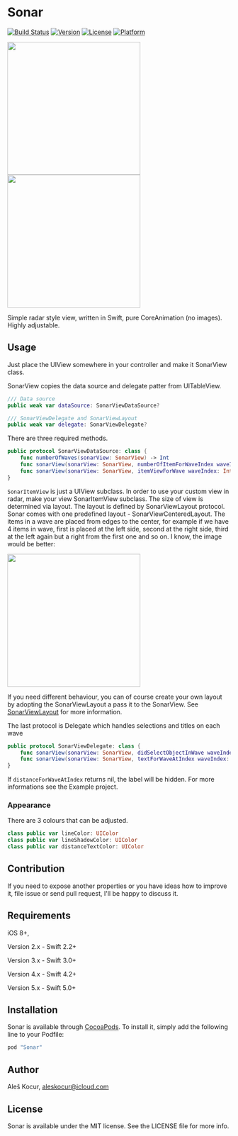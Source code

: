 # Sonar

[![Build Status](https://app.bitrise.io/app/c8d6d0530984e7d3/status.svg?token=5a_F5V-Bpm1tYAi8IvvLig&branch=master)](https://app.bitrise.io/app/c8d6d0530984e7d3)
[![Version](https://img.shields.io/cocoapods/v/Sonar.svg?style=flat)](http://cocoapods.org/pods/Sonar)
[![License](https://img.shields.io/cocoapods/l/Sonar.svg?style=flat)](http://cocoapods.org/pods/Sonar)
[![Platform](https://img.shields.io/cocoapods/p/Sonar.svg?style=flat)](http://cocoapods.org/pods/Sonar)

<img src=https://raw.githubusercontent.com/thefuntasty/Sonar/master/screenshot.png width=300 />
<img src=https://raw.githubusercontent.com/thefuntasty/Sonar/master/sonar-animation.gif width=300 />

Simple radar style view, written in Swift, pure CoreAnimation (no images). Highly adjustable.

## Usage

Just place the UIView somewhere in your controller and make it SonarView class.

SonarView copies the data source and delegate patter from UITableView. 

```swift
/// Data source
public weak var dataSource: SonarViewDataSource?

/// SonarViewDelegate and SonarViewLayout
public weak var delegate: SonarViewDelegate?
```
There are three required methods.

```swift
public protocol SonarViewDataSource: class {
    func numberOfWaves(sonarView: SonarView) -> Int
    func sonarView(sonarView: SonarView, numberOfItemForWaveIndex waveIndex: Int) -> Int
    func sonarView(sonarView: SonarView, itemViewForWave waveIndex: Int, atIndex: Int) -> SonarItemView
}
```

`SonarItemView` is just a UIView subclass. In order to use your custom view in radar, make your view SonarItemView subclass. The size of view is determined via layout. The layout is defined by SonarViewLayout protocol. Sonar comes with one predefined layout - SonarViewCenteredLayout. The items in a wave are placed from edges to the center, for example if we have 4 items in wave, first is placed at the left side, second at the right side, third at the left again but a right from the first one and so on. I know, the image would be better:

<img src="https://raw.githubusercontent.com/thefuntasty/Sonar/master/sonarLayoutScreenshot.png" width="300" />

If you need different behaviour, you can of course create your own layout by adopting the SonarViewLayout a pass it to the SonarView. See [SonarViewLayout](https://github.com/thefuntasty/Sonar/blob/master/Pod/Classes/SonarViewLayout.swift) for more information.

The last protocol is Delegate which handles selections and titles on each wave

```swift
public protocol SonarViewDelegate: class {
    func sonarView(sonarView: SonarView, didSelectObjectInWave waveIndex: Int, atIndex: Int)
    func sonarView(sonarView: SonarView, textForWaveAtIndex waveIndex: Int) -> String?
}
```

If `distanceForWaveAtIndex` returns nil, the label will be hidden. For more informations see the Example project.

### Appearance

There are 3 colours that can be adjusted.

```swift
class public var lineColor: UIColor
class public var lineShadowColor: UIColor
class public var distanceTextColor: UIColor
```

## Contribution

If you need to expose another properties or you have ideas how to improve it, file issue or send pull request, I'll be happy to discuss it.

## Requirements

iOS 8+, 

Version 2.x - Swift 2.2+

Version 3.x - Swift 3.0+

Version 4.x - Swift 4.2+

Version 5.x - Swift 5.0+

## Installation

Sonar is available through [CocoaPods](http://cocoapods.org). To install
it, simply add the following line to your Podfile:

```ruby
pod "Sonar"
```

## Author

Aleš Kocur, aleskocur@icloud.com

## License

Sonar is available under the MIT license. See the LICENSE file for more info.
